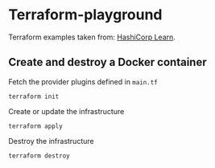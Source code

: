 # Terraform-playground

Terraform examples taken from: [HashiCorp Learn](https://learn.hashicorp.com/terraform).

## Create and destroy a Docker container

Fetch the provider plugins defined in `main.tf`

```
terraform init
```

Create or update the infrastructure

```
terraform apply
```

Destroy the infrastructure

```
terraform destroy
```